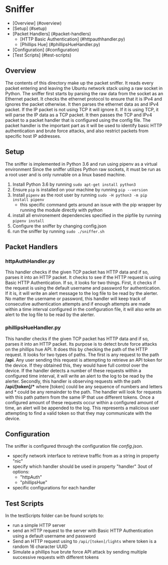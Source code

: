 # Sniffer
* [Overview] (#overview)
* [Setup] (#setup)
* [Packet Handlers] (#packet-handlers)
	* [HTTP Basic Authentication] (#httpauthhandler.py)
	* [Phillips Hue] (#phillipsHueHandler.py)
* [Configuration] (#configuration)
* [Test Scripts] (#test-scripts)


## Overview

The contents of this directory make up the packet sniffer.  It reads every packet
entering and leaving the Ubuntu network stack using a raw socket in Python.  The sniffer first starts by parsing the raw data from the socket as an Ethernet packet.  It checks the ethernet protocol to ensure that it is IPv4 and ignores the packet otherwise.  It then parses the ethernet data as and IPv4 packet.  If the IP packet is not using TCP it will ignore it.  If it is using TCP, it will parse the IP data as a TCP packet.  It then passes the TCP and IPv4 packet to a packet handler that is configured using the config file.  The packet handler is the important part as it will be used to identify basic HTTP authentication and brute force attacks, and also restrict packets from specific host IP addresses.

## Setup
The sniffer is implemented in Python 3.6 and run using pipenv as a virtual environment
Since the sniffer utilizes Python raw sockets, it must be run as a root user and is only runnable on a linux based machine.
1. Install Python 3.6 by running `sudo apt-get install python3` 
2. Ensure `pip` is installed on your machine by running `pip --version`
3. Install `pipenv` as the root user by running `sudo -H python3 -m pip install pipenv`
	* this specific command gets around an issue with the pip wrapper by running the module directly with python
4. install all environement dependencies specified in the pipfile by running `pipenv install` 
5. Configure the sniffer by changing config.json
6. run the sniffer by running `sudo ./sniffer.sh`

## Packet Handlers

### httpAuthHandler.py
This handler checks if the given TCP packet has HTTP data and if so, parses it into an HTTP packet.  It checks to see if the HTTP request is using Basic HTTP Authentication.  If so, it looks for two things.  First, it checks if the request is using the default username and password for authentication.  If it is, it will write an alert message to the log file to be read by the alerter.  No matter the username or password, this handler will keep track of consecutive  authentication attempts and if enough attempts are made within a time interval configured in the configuration file, it will also write an alert to the log file to be read by the alerter.

### phillipsHueHandler.py
This handler checks if the given TCP packet has HTTP data and if so, parses it into an HTTP packet.  Its purpose is to detect brute force attacks on the phillips hue API.  It does this by checking the path of the HTTP request.  It looks for two types of paths.  The first is any request to the path __/api__.  Any user sending this request is attempting to retrieve an API token for the device.  If they obtained this, they would have full control over the device.  If the handler detects a number of these requests within a configured time interval, it will write an alert to the log to be read by the alerter.  Secondly, this handler is observing requests with the path __/api/[token]/*__ where [token] could be any sequence of numbers and letters and * could be any remainder to the path.  The handler will look for requests with this path pattern from the same IP that use different tokens.  Once a configured amount of these requests occur within a configured amount of time, an alert will be appended to the log.  This represents a malicious user attempting to find a valid token so that they may communicate with the device. 

## Configuration
The sniffer is configured through the configuration file *config.json*.  
* specify network interface to retrieve traffic from as a string in property "nic"
* specify which handler should be used in property "handler" 3out of options:
	* "httpAuth"
	* "phillipsHue"
* specific configurations for each handler

## Test Scripts
In the testScripts folder can be found scripts to:
* run a simple HTTP server
* send an HTTP request to the server with Basic HTTP Authentication using a default username and password
* Send an HTTP request using to `/api/[token]/lights` where token is a random 16 character UUID
* Simulate a phillips hue brute force API attack by sending multiple successive requests with different tokens
